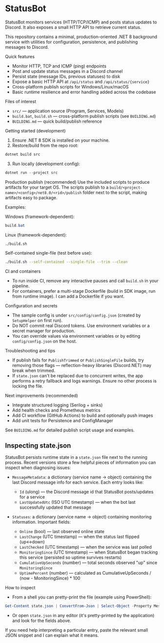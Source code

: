 # StatusBot

StatusBot monitors services (HTTP/TCP/ICMP) and posts status updates to Discord. It also exposes a small HTTP API to retrieve current status.

This repository contains a minimal, production-oriented .NET 8 background service with utilities for configuration, persistence, and publishing messages to Discord.

Quick features
- Monitor HTTP, TCP and ICMP (ping) endpoints
- Post and update status messages in a Discord channel
- Persist state (message IDs, previous statuses) to disk
- Expose a basic HTTP API at `/api/status` and `/api/status/{service}`
- Cross-platform publish scripts for Windows/Linux/macOS
- Basic runtime resilience and error handling added across the codebase

Files of interest
- `src/` — application source (Program, Services, Models)
- `build.bat`, `build.sh` — cross-platform publish scripts (see `BUILDING.md`)
- `BUILDING.md` — quick build/publish reference

Getting started (development)
1. Ensure .NET 8 SDK is installed on your machine.
2. Restore/build from the repo root:

```powershell
dotnet build src
```

3. Run locally (development config):

```powershell
dotnet run --project src
```

Production publish (recommended)
Use the included scripts to produce artifacts for your target OS. The scripts publish to a `build/<project-name>/<config>/net8.0/<rid>/publish` folder next to the script, making artifacts easy to package.

Examples:

Windows (framework-dependent):

```powershell
build.bat
```

Linux (framework-dependent):

```bash
./build.sh
```

Self-contained single-file (test before use):

```bash
./build.sh --self-contained --single-file --trim --clean
```

CI and containers
- To run inside CI, remove any interactive pauses and call `build.sh` in your pipeline.
- For containers, prefer a multi-stage Dockerfile (build in SDK image, run from runtime image). I can add a Dockerfile if you want.

Configuration and secrets
- The sample config is under `src/config/config.json` (created by `SetupHelper` on first run).
- Do NOT commit real Discord tokens. Use environment variables or a secret manager for production.
- You can override values via environment variables or by editing `config/config.json` on the host.

Troubleshooting and tips
- If publish fails for `PublishTrimmed` or `PublishSingleFile` builds, try removing those flags — reflection-heavy libraries (Discord.NET) may break when trimmed.
- If `state.json` can't be replaced due to concurrent writes, the app performs a retry fallback and logs warnings. Ensure no other process is locking the file.

Next improvements (recommended)
- Integrate structured logging (Serilog + sinks)
- Add health checks and Prometheus metrics
- Add CI workflow (GitHub Actions) to build and optionally push images
- Add unit tests for Persistence and ConfigManager

See `BUILDING.md` for detailed publish script usage and examples.

Inspecting state.json
---------------------

StatusBot persists runtime state in a `state.json` file next to the running process. Recent versions store a few helpful pieces of information you can inspect when diagnosing issues:

- `MessageMetadata`: a dictionary (service name -> object) containing the last Discord message info for each service. Each entry looks like:
	- `Id` (ulong) — the Discord message id that StatusBot posts/updates for a service
	- `LastUpdatedUtc` (ISO UTC timestamp) — when the bot last successfully updated that message

- `Statuses`: a dictionary (service name -> object) containing monitoring information. Important fields:
	- `Online` (bool) — last observed online state
	- `LastChange` (UTC timestamp) — when the status last flipped (up↔down)
	- `LastChecked` (UTC timestamp) — when the service was last polled
	- `MonitoringSince` (UTC timestamp) — when StatusBot began tracking this service (persisted so uptime survives restarts)
	- `CumulativeUpSeconds` (number) — total seconds observed "up" since `MonitoringSince`
	- `UptimePercent` (number) — calculated as CumulativeUpSeconds / (now - MonitoringSince) * 100



How to inspect
- From a shell you can pretty-print the file (example using PowerShell):

```powershell
Get-Content state.json | ConvertFrom-Json | Select-Object -Property MessageMetadata, Statuses | ConvertTo-Json -Depth 5
```

- Or open `state.json` in any editor (it's pretty-printed by the application) and look for the fields above.

If you need help interpreting a particular entry, paste the relevant small JSON snippet and I can explain what it means.